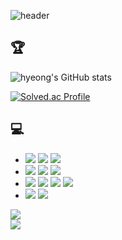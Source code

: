 ![header](https://capsule-render.vercel.app/api?type=waving&&color=0:008d62,100:EEFF00&height=230&section=header&text=Hi&fontSize=40&fontAlignY=36)

## 🏆 
![hyeong's GitHub stats](https://github-readme-stats.vercel.app/api?username=Soku3D&show_icons=true&theme=radical)

[![Solved.ac Profile](http://mazassumnida.wtf/api/v2/generate_badge?boj=soku3d)](https://solved.ac/soku3d/)

## 💻
- <img src="https://img.shields.io/badge/C-A8B9CC?style=flat&logo=C&logoColor=white"> <img src="https://img.shields.io/badge/C++-00599C?style=flat&logo=C++&logoColor=white"> <img src="https://img.shields.io/badge/Python-3776AB?style=flat&logo=Python&logoColor=white">
- <img src="https://img.shields.io/badge/HTML5-E34F26?style=flat&logo=HTML5&logoColor=white"> <img src="https://img.shields.io/badge/CSS3-1572B6?style=flat&logo=CSS3&logoColor=white"> <img src="https://img.shields.io/badge/TypeScript-3178C6?style=flat&logo=TypeScript&logoColor=white"> 
- <img src="https://img.shields.io/badge/Jupyter-F37626?style=flat&logo=Jupyter&logoColor=white"> <img src="https://img.shields.io/badge/PyTorch-EE4C2C?style=flat&logo=PyTorch&logoColor=white"> <img src="https://img.shields.io/badge/TensorFlow-FF6F00?style=flat&logo=TensorFlow&logoColor=white"> <img src="https://img.shields.io/badge/NumPy-013243?style=flat&logo=NumPy&logoColor=white">
- <img src="https://img.shields.io/badge/Unreal Engine-0E1128?style=flat&logo=Unreal Engine&logoColor=white"> <img src="https://img.shields.io/badge/Unity-FFFFFF?style=flat&logo=Unity&logoColor=black"> 

<div align="left">
  <img src="https://hits.seeyoufarm.com/api/count/incr/badge.svg?url=https%3A%2F%2Fgithub.com%2FSoku3D"><br>
  <a href="https://github.com/ryo-ma/github-profile-trophy"><img src="https://github-profile-trophy.vercel.app/?username=Soku3D&theme=flat&row=3&column=3"></a>
  <!--<img src="https://github-readme-stats.vercel.app/api/top-langs/?username=Soku3D&layout=compact"><br>-->
  <!--<a href="https://codeforces.com/profile/Soku3D"><img src="http://cf.leed.at/?id=Soku3D"></a><br>-->
  <!--<img src="https://github-readme-stats.vercel.app/api?username=Soku3D&show_icons=true&hide_border=true"><br>-->
</div>
